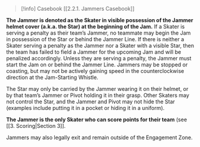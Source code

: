 > [!info] Casebook
> [[2.2.1. Jammers Casebook]]

**The Jammer is denoted as the Skater in visible possession of the Jammer helmet cover (a.k.a. the Star) at the beginning of the Jam.** If a Skater is serving a penalty as their team’s Jammer, no teammate may begin the Jam in possession of the Star or behind the Jammer Line. If there is neither a Skater serving a penalty as the Jammer nor a Skater with a visible Star, then the team has failed to field a Jammer for the upcoming Jam and will be penalized accordingly. Unless they are serving a penalty, the Jammer must start the Jam on or behind the Jammer Line. Jammers may be stopped or coasting, but may not be actively gaining speed in the counterclockwise direction at the Jam-Starting Whistle.

The Star may only be carried by the Jammer wearing it on their helmet, or by that team’s Jammer or Pivot holding it in their grasp. Other Skaters may not control the Star, and the Jammer and Pivot may not hide the Star (examples include putting it in a pocket or hiding it in a uniform).

**The Jammer is the only Skater who can score points for their team** (see [[3. Scoring|Section 3]].

Jammers may also legally exit and remain outside of the Engagement Zone.